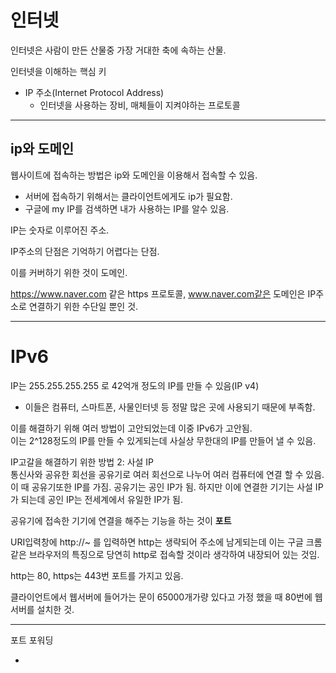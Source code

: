 # 인터넷
인터넷은 사람이 만든 산물중 가장 거대한 축에 속하는 산물.

인터넷을 이해하는 핵심 키
- IP 주소(Internet Protocol Address)
    - 인터넷을 사용하는 장비, 매체들이 지켜야하는 프로토콜

---
## ip와 도메인
웹사이트에 접속하는 방법은 ip와 도메인을 이용해서 접속할 수 있음.

- 서버에 접속하기 위해서는 클라이언트에게도 ip가 필요함.
- 구글에 my IP를 검색하면 내가 사용하는 IP를 알수 있음.

IP는 숫자로 이루어진 주소.

IP주소의 단점은 기억하기 어렵다는 단점.

이를 커버하기 위한 것이 도메인.

https://www.naver.com 같은 https 프로토콜, www.naver.com같은 도메인은 IP주소로 연결하기 위한 수단일 뿐인 것.

---
# IPv6
IP는 255.255.255.255 로 42억개 정도의 IP를 만들 수 있음(IP v4)
- 이들은 컴퓨터, 스마트폰, 사물인터넷 등 정말 많은 곳에 사용되기 때문에 부족함.

이를 해결하기 위해 여러 방법이 고안되었는데 이중 IPv6가 고안됨.
<br> 이는 2^128정도의 IP를 만들 수 있게되는데 사실상 무한대의 IP를 만들어 낼 수 있음.

IP고갈을 해결하기 위한 방법 2: 사설 IP
<br>통신사와 공유한 회선을 공유기로 여러 회선으로 나누어 여러 컴퓨터에 연결 할 수 있음.
<br>이 때 공유기또한 IP를 가짐.
공유기는 공인 IP가 됨. 하지만 이에 연결한 기기는 사설 IP가 되는데 공인 IP는 전세계에서 유일한 IP가 됨.

공유기에 접속한 기기에 연결을 해주는 기능을 하는 것이 **포트**

URI입력창에 http://~ 를 입력하면 http는 생략되어 주소에 남게되는데 이는 구글 크롬같은 브라우저의 특징으로 당연히 http로 접속할 것이라 생각하여 내장되어 있는 것임.

http는 80, https는 443번 포트를 가지고 있음.

클라이언트에서 웹서버에 들어가는 문이 65000개가량 있다고 가정 했을 때 80번에 웹 서버를 설치한 것.

---
포트 포워딩

- 